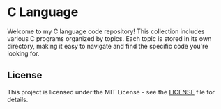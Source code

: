 # C Language
Welcome to my C language code repository! This collection includes various C programs organized by topics. Each topic is stored in its own directory, making it easy to navigate and find the specific code you're looking for.

## License

This project is licensed under the MIT License - see the [LICENSE](LICENSE) file for details.
